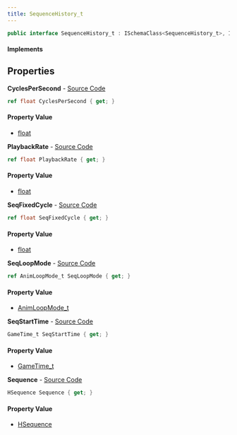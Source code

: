 ```yaml
---
title: SequenceHistory_t
---
```


```csharp
public interface SequenceHistory_t : ISchemaClass<SequenceHistory_t>, ISchemaField, ISchemaClass, INativeHandle
```

#### Implements

## Properties

**CyclesPerSecond** - [Source Code](https://github.com/swiftly-solution/swiftlys2/blob/master/managed/src/SwiftlyS2.Generated/Schemas/Interfaces/SequenceHistory_t.cs#L26)

```csharp
ref float CyclesPerSecond { get; }
```

#### Property Value

- [float](https://learn.microsoft.com/dotnet/api/system.single)

**PlaybackRate** - [Source Code](https://github.com/swiftly-solution/swiftlys2/blob/master/managed/src/SwiftlyS2.Generated/Schemas/Interfaces/SequenceHistory_t.cs#L24)

```csharp
ref float PlaybackRate { get; }
```

#### Property Value

- [float](https://learn.microsoft.com/dotnet/api/system.single)

**SeqFixedCycle** - [Source Code](https://github.com/swiftly-solution/swiftlys2/blob/master/managed/src/SwiftlyS2.Generated/Schemas/Interfaces/SequenceHistory_t.cs#L20)

```csharp
ref float SeqFixedCycle { get; }
```

#### Property Value

- [float](https://learn.microsoft.com/dotnet/api/system.single)

**SeqLoopMode** - [Source Code](https://github.com/swiftly-solution/swiftlys2/blob/master/managed/src/SwiftlyS2.Generated/Schemas/Interfaces/SequenceHistory_t.cs#L22)

```csharp
ref AnimLoopMode_t SeqLoopMode { get; }
```

#### Property Value

- [AnimLoopMode_t](/docs/api/shared/schemadefinitions/animloopmode_t)

**SeqStartTime** - [Source Code](https://github.com/swiftly-solution/swiftlys2/blob/master/managed/src/SwiftlyS2.Generated/Schemas/Interfaces/SequenceHistory_t.cs#L18)

```csharp
GameTime_t SeqStartTime { get; }
```

#### Property Value

- [GameTime_t](/docs/api/shared/schemadefinitions/gametime_t)

**Sequence** - [Source Code](https://github.com/swiftly-solution/swiftlys2/blob/master/managed/src/SwiftlyS2.Generated/Schemas/Interfaces/SequenceHistory_t.cs#L16)

```csharp
HSequence Sequence { get; }
```

#### Property Value

- [HSequence](/docs/api/shared/schemadefinitions/hsequence)

